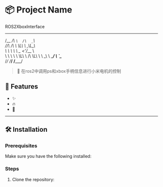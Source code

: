 # 📦 Project Name
ROS2XboxInterface
 ______  ____     ____       
/\__  _\/\  _`\  /\  _`\     
\/_/\ \/\ \ \L\ \\ \,\L\_\   
   \ \ \ \ \  _ <'\/_\__ \   
    \ \ \ \ \ \L\ \ /\ \L\ \ 
     \ \_\ \ \____/ \ `\____\
      \/_/  \/___/   \/_____/

      
> 🚀 在ros2中调用ps和xbox手柄信息进行小米电机的控制

## 🌟 Features

- ✨ 
- 🔥 
- 💎 

---

## 🛠️ Installation

### Prerequisites

Make sure you have the following installed:


### Steps

1. Clone the repository:

